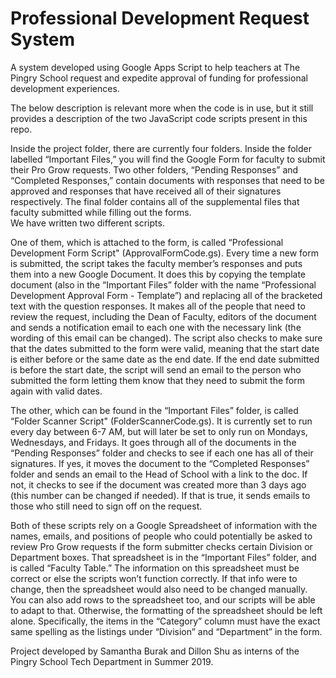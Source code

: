 # Professional Development Request System
A system developed using Google Apps Script to help teachers at The Pingry School request and expedite approval of funding for professional development experiences.

The below description is relevant more when the code is in use, but it still provides a description of the two JavaScript code scripts present in this repo. 

Inside the project folder, there are currently four folders. Inside the folder labelled “Important Files,” you will find the Google Form for faculty to submit their Pro Grow requests. Two other folders, “Pending Responses” and “Completed Responses,” contain documents with responses that need to be approved and responses that have received all of their signatures respectively. The final folder contains all of the supplemental files that faculty submitted while filling out the forms.  
We have written two different scripts. 

One of them, which is attached to the form, is called “Professional Development Form Script" (ApprovalFormCode.gs). Every time a new form is submitted, the script takes the faculty member’s responses and puts them into a new Google Document. It does this by copying the template document (also in the “Important Files” folder with the name “Professional Development Approval Form - Template”) and replacing all of the bracketed text with the question responses. It makes all of the people that need to review the request, including the Dean of Faculty, editors of the document and sends a notification email to each one with the necessary link (the wording of this email can be changed). The script also checks to make sure that the dates submitted to the form were valid, meaning that the start date is either before or the same date as the end date. If the end date submitted is before the start date, the script will send an email to the person who submitted the form letting them know that they need to submit the form again with valid dates. 

The other, which can be found in the “Important Files” folder, is called “Folder Scanner Script" (FolderScannerCode.gs). It is currently set to run every day between 6-7 AM, but will later be set to only run on Mondays, Wednesdays, and Fridays. It goes through all of the documents in the “Pending Responses” folder and checks to see if each one has all of their signatures. If yes, it moves the document to the “Completed Responses” folder and sends an email to the Head of School with a link to the doc. If not, it checks to see if the document was created more than 3 days ago (this number can be changed if needed). If that is true, it sends emails to those who still need to sign off on the request. 

Both of these scripts rely on a Google Spreadsheet of information with the names, emails, and positions of people who could potentially be asked to review Pro Grow requests if the form submitter checks certain Division or Department boxes. That spreadsheet is in the “Important Files” folder, and is called “Faculty Table.” The information on this spreadsheet must be correct or else the scripts won’t function correctly. If that info were to change, then the spreadsheet would also need to be changed manually. You can also add rows to the spreadsheet too, and our scripts will be able to adapt to that. Otherwise, the formatting of the spreadsheet should be left alone. Specifically, the items in the “Category” column must have the exact same spelling as the listings under “Division” and “Department” in the form.  

Project developed by Samantha Burak and Dillon Shu as interns of the Pingry School Tech Department in Summer 2019.
